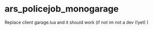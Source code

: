 # ars_policejob_monogarage
Replace client garage.lua and it should work (if not im not a dev (!yet) )
